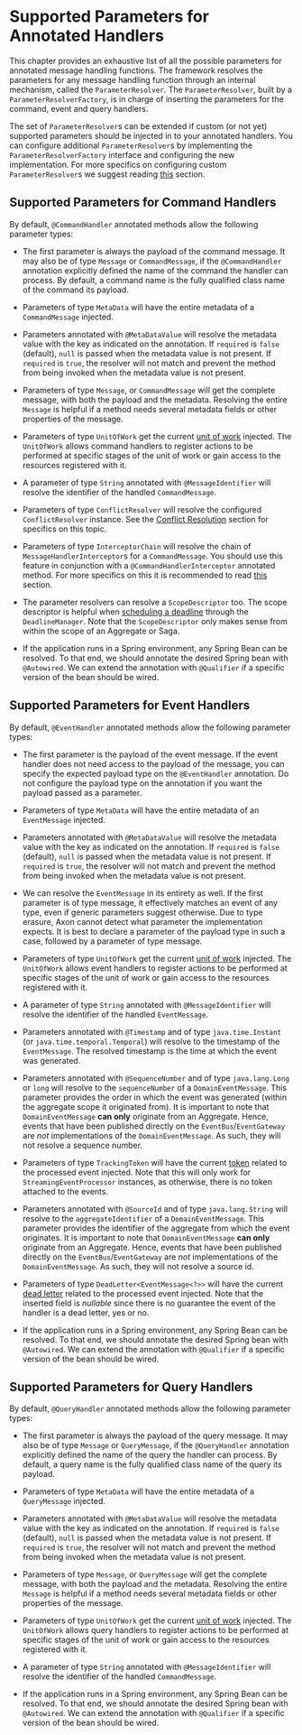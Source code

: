 # Supported Parameters for Annotated Handlers

This chapter provides an exhaustive list of all the possible parameters for annotated message handling functions. 
The framework resolves the parameters for any message handling function through an internal mechanism, called the `ParameterResolver`.
The `ParameterResolver`, built by a `ParameterResolverFactory`, is in charge of inserting the parameters for the command, event and query handlers.

The set of `ParameterResolver`s can be extended if custom \(or not yet\) supported parameters should be injected in to your annotated handlers.
You can configure additional `ParameterResolver`s by implementing the `ParameterResolverFactory` interface and configuring the new implementation.
For more specifics on configuring custom `ParameterResolver`s we suggest reading [this](../../appendices/message-handler-tuning/parameter-resolvers.md) section.

## Supported Parameters for Command Handlers

By default, `@CommandHandler` annotated methods allow the following parameter types:

* The first parameter is always the payload of the command message.
  It may also be of type `Message` or `CommandMessage`, if the `@CommandHandler` annotation explicitly defined the name of the command the handler can process.
  By default, a command name is the fully qualified class name of the command its payload.

* Parameters of type `MetaData` will have the entire metadata of a `CommandMessage` injected.

* Parameters annotated with `@MetaDataValue` will resolve the metadata value with the key as indicated on the annotation.
  If `required` is `false` \(default\), `null` is passed when the metadata value is not present.
  If `required` is `true`, the resolver will not match and prevent the method from being invoked when the metadata value is not present.

* Parameters of type `Message`, or `CommandMessage` will get the complete message, with both the payload and the metadata.
  Resolving the entire `Message` is helpful if a method needs several metadata fields or other properties of the message.

* Parameters of type `UnitOfWork` get the current [unit of work](unit-of-work.md) injected.
  The `UnitOfWork` allows command handlers to register actions to be performed at specific stages of the unit of work or gain access to the resources registered with it.

* A parameter of type `String` annotated with `@MessageIdentifier` will resolve the identifier of the handled `CommandMessage`.

* Parameters of type `ConflictResolver` will resolve the configured `ConflictResolver` instance.
  See the [Conflict Resolution](../axon-framework-commands/modeling/conflict-resolution.md) section for specifics on this topic.

* Parameters of type `InterceptorChain` will resolve the chain of `MessageHandlerInterceptor`s for a `CommandMessage`.
  You should use this feature in conjunction with a `@CommandHandlerInterceptor` annotated method.
  For more specifics on this it is recommended to read [this](message-intercepting.md#commandhandlerinterceptor-annotation) section.

* The parameter resolvers can resolve a `ScopeDescriptor` too.
  The scope descriptor is helpful when [scheduling a deadline](../deadlines/README.md) through the `DeadlineManager`.
  Note that the `ScopeDescriptor` only makes sense from within the scope of an Aggregate or Saga.

* If the application runs in a Spring environment, any Spring Bean can be resolved.
  To that end, we should annotate the desired Spring bean with `@Autowired`.
  We can extend the annotation with `@Qualifier` if a specific version of the bean should be wired.

## Supported Parameters for Event Handlers

By default, `@EventHandler` annotated methods allow the following parameter types:

* The first parameter is the payload of the event message.
  If the event handler does not need access to the payload of the message, you can specify the expected payload type on the `@EventHandler` annotation.
  Do not configure the payload type on the annotation if you want the payload passed as a parameter.

* Parameters of type `MetaData` will have the entire metadata of an `EventMessage` injected.

* Parameters annotated with `@MetaDataValue` will resolve the metadata value with the key as indicated on the annotation.
  If `required` is `false` \(default\), `null` is passed when the metadata value is not present.
  If `required` is `true`, the resolver will not match and prevent the method from being invoked when the metadata value is not present.

* We can resolve the `EventMessage` in its entirety as well.
  If the first parameter is of type message, it effectively matches an event of any type, even if generic parameters suggest otherwise.
  Due to type erasure, Axon cannot detect what parameter the implementation expects.
  It is best to declare a parameter of the payload type in such a case, followed by a parameter of type message.

* Parameters of type `UnitOfWork` get the current [unit of work](unit-of-work.md) injected.
  The `UnitOfWork` allows event handlers to register actions to be performed at specific stages of the unit of work or gain access to the resources registered with it.

* A parameter of type `String` annotated with `@MessageIdentifier` will resolve the identifier of the handled `EventMessage`.

* Parameters annotated with `@Timestamp` and of type `java.time.Instant` \(or `java.time.temporal.Temporal`\) will resolve to the timestamp of the `EventMessage`.
  The resolved timestamp is the time at which the event was generated.

* Parameters annotated with `@SequenceNumber` and of type `java.lang.Long` or `long` will resolve to the `sequenceNumber` of a `DomainEventMessage`.
  This parameter provides the order in which the event was generated (within the aggregate scope it originated from).
  It is important to note that `DomainEventMessage` **can only** originate from an Aggregate.
  Hence, events that have been published directly on the `EventBus`/`EventGateway` are _not_ implementations of the `DomainEventMessage`. As such, they will not resolve a sequence number.

* Parameters of type `TrackingToken` will have the current [token](../events/event-processors/streaming.md#tracking-tokens) related to the processed event injected.
  Note that this will only work for `StreamingEventProcessor` instances, as otherwise, there is no token attached to the events.

* Parameters annotated with `@SourceId` and of type `java.lang.String` will resolve to the `aggregateIdentifier` of a `DomainEventMessage`.
  This parameter provides the identifier of the aggregate from which the event originates.
  It is important to note that `DomainEventMessage` **can only** originate from an Aggregate.
  Hence, events that have been published directly on the `EventBus`/`EventGateway` are _not_ implementations of the `DomainEventMessage`. As such, they will not resolve a source id.

* Parameters of type `DeadLetter<EventMessage<?>>` will have the current [dead letter](../events/event-processors/README.md#dead-letter-queue) related to the processed event injected.
  Note that the inserted field is *nullable* since there is no guarantee the event of the handler is a dead letter, yes or no.

* If the application runs in a Spring environment, any Spring Bean can be resolved.
  To that end, we should annotate the desired Spring bean with `@Autowired`.
  We can extend the annotation with `@Qualifier` if a specific version of the bean should be wired.

## Supported Parameters for Query Handlers

By default, `@QueryHandler` annotated methods allow the following parameter types:

* The first parameter is always the payload of the query message.
  It may also be of type `Message` or `QueryMessage`, if the `@QueryHandler` annotation explicitly defined the name of the query the handler can process.
  By default, a query name is the fully qualified class name of the query its payload.

* Parameters of type `MetaData` will have the entire metadata of a `QueryMessage` injected.

* Parameters annotated with `@MetaDataValue` will resolve the metadata value with the key as indicated on the annotation.
  If `required` is `false` \(default\), `null` is passed when the metadata value is not present.
  If `required` is `true`, the resolver will not match and prevent the method from being invoked when the metadata value is not present.

* Parameters of type `Message`, or `QueryMessage` will get the complete message, with both the payload and the metadata.
  Resolving the entire `Message` is helpful if a method needs several metadata fields or other properties of the message.

* Parameters of type `UnitOfWork` get the current [unit of work](unit-of-work.md) injected.
  The `UnitOfWork` allows query handlers to register actions to be performed at specific stages of the unit of work or gain access to the resources registered with it.

* A parameter of type `String` annotated with `@MessageIdentifier` will resolve the identifier of the handled `CommandMessage`.

* If the application runs in a Spring environment, any Spring Bean can be resolved.
  To that end, we should annotate the desired Spring bean with `@Autowired`.
  We can extend the annotation with `@Qualifier` if a specific version of the bean should be wired.
